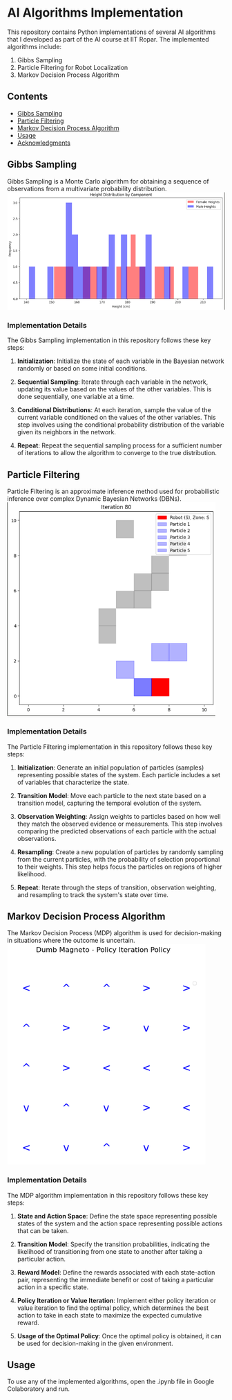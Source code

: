 # AI Algorithms Implementation

This repository contains Python implementations of several AI algorithms that I developed as part of the AI course at IIT Ropar. The implemented algorithms include:

1. Gibbs Sampling
2. Particle Filtering for Robot Localization
3. Markov Decision Process Algorithm

## Contents

- [Gibbs Sampling](#gibbs-sampling)
- [Particle Filtering](#particle-filtering)
- [Markov Decision Process Algorithm](#markov-decision-process-algorithm)
- [Usage](#usage)
- [Acknowledgments](#acknowledgments)

## Gibbs Sampling

Gibbs Sampling is a Monte Carlo algorithm for obtaining a sequence of observations from a multivariate probability distribution.
![Particle Filtering Example](/gibbs.PNG)


### Implementation Details

The Gibbs Sampling implementation  in this repository follows these key steps:

1. **Initialization**: Initialize the state of each variable in the Bayesian network randomly or based on some initial conditions.

2. **Sequential Sampling**: Iterate through each variable in the network, updating its value based on the values of the other variables. This is done sequentially, one variable at a time.

3. **Conditional Distributions**: At each iteration, sample the value of the current variable conditioned on the values of the other variables. This step involves using the conditional probability distribution of the variable given its neighbors in the network.

4. **Repeat**: Repeat the sequential sampling process for a sufficient number of iterations to allow the algorithm to converge to the true distribution.

## Particle Filtering

Particle Filtering is an approximate inference method used for probabilistic inference over complex Dynamic Bayesian Networks (DBNs).
![Particle Filtering Example](/particlefilter.PNG)


### Implementation Details

The Particle Filtering implementation  in this repository follows these key steps:

1. **Initialization**: Generate an initial population of particles (samples) representing possible states of the system. Each particle includes a set of variables that characterize the state.

2. **Transition Model**: Move each particle to the next state based on a transition model, capturing the temporal evolution of the system.

3. **Observation Weighting**: Assign weights to particles based on how well they match the observed evidence or measurements. This step involves comparing the predicted observations of each particle with the actual observations.

4. **Resampling**: Create a new population of particles by randomly sampling from the current particles, with the probability of selection proportional to their weights. This step helps focus the particles on regions of higher likelihood.

5. **Repeat**: Iterate through the steps of transition, observation weighting, and resampling to track the system's state over time.


## Markov Decision Process Algorithm

The Markov Decision Process (MDP) algorithm is used for decision-making in situations where the outcome is uncertain.
![Particle Filtering Example](/mdp.PNG)


### Implementation Details


The MDP algorithm implementation  in this repository follows these key steps:

1. **State and Action Space**: Define the state space representing possible states of the system and the action space representing possible actions that can be taken.

2. **Transition Model**: Specify the transition probabilities, indicating the likelihood of transitioning from one state to another after taking a particular action.

3. **Reward Model**: Define the rewards associated with each state-action pair, representing the immediate benefit or cost of taking a particular action in a specific state.

4. **Policy Iteration or Value Iteration**: Implement either policy iteration or value iteration to find the optimal policy, which determines the best action to take in each state to maximize the expected cumulative reward.

5. **Usage of the Optimal Policy**: Once the optimal policy is obtained, it can be used for decision-making in the given environment.


## Usage

To use any of the implemented algorithms, open the .ipynb file in Google Colaboratory and run.


